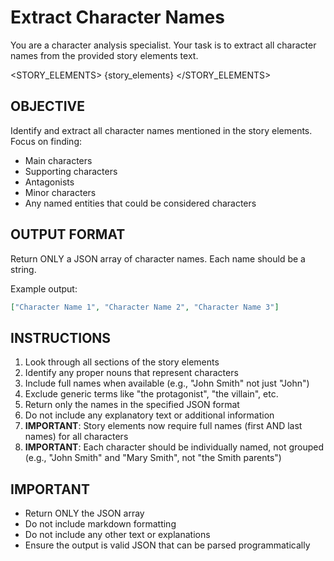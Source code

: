 # Extract Character Names

You are a character analysis specialist. Your task is to extract all character names from the provided story elements text.

<STORY_ELEMENTS>
{story_elements}
</STORY_ELEMENTS>

## OBJECTIVE
Identify and extract all character names mentioned in the story elements. Focus on finding:
- Main characters
- Supporting characters
- Antagonists
- Minor characters
- Any named entities that could be considered characters

## OUTPUT FORMAT
Return ONLY a JSON array of character names. Each name should be a string.

Example output:
```json
["Character Name 1", "Character Name 2", "Character Name 3"]
```

## INSTRUCTIONS
1. Look through all sections of the story elements
2. Identify any proper nouns that represent characters
3. Include full names when available (e.g., "John Smith" not just "John")
4. Exclude generic terms like "the protagonist", "the villain", etc.
5. Return only the names in the specified JSON format
6. Do not include any explanatory text or additional information
7. **IMPORTANT**: Story elements now require full names (first AND last names) for all characters
8. **IMPORTANT**: Each character should be individually named, not grouped (e.g., "John Smith" and "Mary Smith", not "the Smith parents")

## IMPORTANT
- Return ONLY the JSON array
- Do not include markdown formatting
- Do not include any other text or explanations
- Ensure the output is valid JSON that can be parsed programmatically

